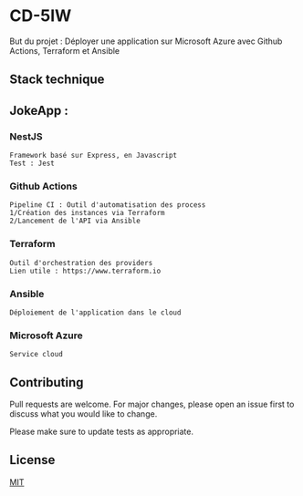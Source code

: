 # CD-5IW

But du projet : Déployer une application sur Microsoft Azure avec Github Actions, Terraform et Ansible

## Stack technique

## JokeApp : 


### NestJS

```
Framework basé sur Express, en Javascript
Test : Jest 
```

### Github Actions 

```
Pipeline CI : Outil d'automatisation des process
1/Création des instances via Terraform
2/Lancement de l'API via Ansible
```

### Terraform

```
Outil d'orchestration des providers
Lien utile : https://www.terraform.io
```

### Ansible 

```
Déploiement de l'application dans le cloud
```

### Microsoft Azure 

```
Service cloud
```


## Contributing
Pull requests are welcome. For major changes, please open an issue first to discuss what you would like to change.

Please make sure to update tests as appropriate.

## License
[MIT](https://choosealicense.com/licenses/mit/)